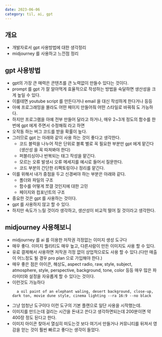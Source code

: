 ```yaml
---
date: 2023-06-06
category: til, ai, gpt
---
```


## 개요

- 개발자로서 gpt 사용방법에 대한 생각정리
- midjourney 를 사용하고 느낀점 정리

## gpt 사용방법

- gpt의 가장 큰 매력은 콘텐츠를 큰 노력없이 만들수 있다는 것이다.
- prompt 를 gpt 가 잘 알아먹게 효율적으로 작성하는 방법을 숙달하면 생산성을 크게 높일 수 있다.
- 이를테면 youtube script 를 만든다거나 email 을 대신 작성하게 한다거나 등등
- 아예 프로그래밍을 몰라도 어떤 페이지 만들어줘 어떤 스타일로 바꿔줘 도 가능하다.
- 하지만 프로그램을 아예 전부 만들어 달라고 하거나, 매우 2~3개 정도의 함수를 한번에 gpt 에게 주면서 수정해줘 라고 하면
- 오작동 하는 버그 코드를 받을 확률이 높다.
- 그러므로 gpt 는 아래와 같이 사용 하는 것이 좋다고 생각한다.
  - 코드 블럭을 나누어 작은 단위로 블록 별로 꼭 필요한 부분만 gpt 에게 맡긴다(생산성 을 꼭 따져봐야 한다)
  - 퍼블리싱이나 반복되는 태그 작성을 맡긴다.
  - 모르는 오류 발생시 오류 메세지를 예시로 들어서 질문한다.
  - 코드 부분의 간단한 리팩토링이나 정리를 맡긴다.
- 이를 위해서 내가 중점을 두고 신경써야 하는 부분은 아래와 같다.
  - 폴더와 파일의 구조
  - 함수를 어떻게 쪼갤 것인지에 대한 고민
  - 페이지와 컴포넌트의 구조
- 중요한 것은 gpt 를 사용하는 것이다.
- gpt 를 사용하지 않고 할 수 있다.
- 하지만 속도가 느릴 것이라 생각하고, 생산성이 비교적 떨어 질 것이라고 생각한다.

## midjourney 사용해보니

- midjourney 를 ai 를 이용한 저작권 걱정없는 이미지 생성 도구다
- 매우 좋다. 이미지 퀄리티도 매우 높고, 다른사람이 만든 이미지도 사용 할 수 있다.
- 유료 결제해서 사용하면 저작권 걱정 없이 상업적으로도 사용 할 수 있다.(다만 매출이 어느정도 될 경우 pro plan 으로 가입해야 한다.)
- 매우 좋은 점은 아이콘, 해상도, aspect radio, raw, style, subject, atmosphere, style, perspective, background, tone, color 등등 매우 많은 파라미터와 설정을 자유롭게 할 수 있다는 것이다.
- 이런것도 가능하다
  ```
    a oil paint of an elephant waling, desert background, close-up, dark ton, movie dune style, cinema lighting --ra 16:9 --no black
  ```
- 그냥 엄청난 도구이다 이런 도구의 기본 플랜으로 일단 사용을 시작했는데.
- 이미지를 만드는데 걸리는 시간을 돈내고 쓴다고 생각하면되는데 200분이면 약 400장 정도 된다고 한다.
- 이미지 아이콘 찾아서 열심히 떠도는것 보다 여기서 만들거나 커뮤니티를 뒤져서 영감을 얻는 것이 훨씬 빠르고 좋다는 생각이 들었다.
